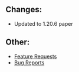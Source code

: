 ## Changes:
* Updated to 1.20.6 paper

## Other:
* [Feature Requests](https://github.com/Crazy-Crew/BlockParticles/discussions/categories/features)
* [Bug Reports](https://github.com/Crazy-Crew/BlockParticles/issues)